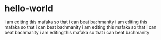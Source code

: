 # hello-world
i am editing this mafaka
so that i can beat bachmanity
i am editing this mafaka
so that i can beat bachmanity
i am editing this mafaka
so that i can beat bachmanity
i am editing this mafaka
so that i can beat bachmanity
